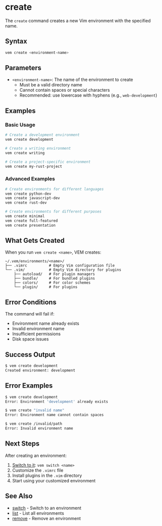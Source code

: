 # create

The `create` command creates a new Vim environment with the specified name.

## Syntax

```bash
vem create <environment-name>
```

## Parameters

- `<environment-name>`: The name of the environment to create
  - Must be a valid directory name
  - Cannot contain spaces or special characters
  - Recommended: use lowercase with hyphens (e.g., `web-development`)

## Examples

### Basic Usage

```bash
# Create a development environment
vem create development

# Create a writing environment
vem create writing

# Create a project-specific environment
vem create my-rust-project
```

### Advanced Examples

```bash
# Create environments for different languages
vem create python-dev
vem create javascript-dev
vem create rust-dev

# Create environments for different purposes
vem create minimal
vem create full-featured
vem create presentation
```

## What Gets Created

When you run `vem create <name>`, VEM creates:

```
~/.vem/environments/<name>/
├── .vimrc          # Empty Vim configuration file
└── .vim/           # Empty Vim directory for plugins
    ├── autoload/   # For plugin managers
    ├── bundle/     # For bundled plugins
    ├── colors/     # For color schemes
    └── plugin/     # For plugins
```

## Error Conditions

The command will fail if:

- Environment name already exists
- Invalid environment name
- Insufficient permissions
- Disk space issues

## Success Output

```bash
$ vem create development
Created environment: development
```

## Error Examples

```bash
$ vem create development
Error: Environment 'development' already exists

$ vem create "invalid name"
Error: Environment name cannot contain spaces

$ vem create /invalid/path
Error: Invalid environment name
```

## Next Steps

After creating an environment:

1. [Switch to it](./switch.md): `vem switch <name>`
2. Customize the `.vimrc` file
3. Install plugins in the `.vim` directory
4. Start using your customized environment

## See Also

- [switch](./switch.md) - Switch to an environment
- [list](./list.md) - List all environments
- [remove](./remove.md) - Remove an environment